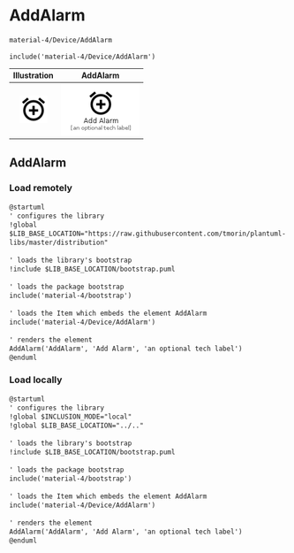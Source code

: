 # AddAlarm


```text
material-4/Device/AddAlarm
```

```text
include('material-4/Device/AddAlarm')
```



| Illustration | AddAlarm |
| :---: | :---: |
| ![illustration for Illustration](../../material-4/Device/AddAlarm.png) | ![illustration for AddAlarm](../../material-4/Device/AddAlarm.Local.png) |




## AddAlarm

### Load remotely
```plantuml
@startuml
' configures the library
!global $LIB_BASE_LOCATION="https://raw.githubusercontent.com/tmorin/plantuml-libs/master/distribution"

' loads the library's bootstrap
!include $LIB_BASE_LOCATION/bootstrap.puml

' loads the package bootstrap
include('material-4/bootstrap')

' loads the Item which embeds the element AddAlarm
include('material-4/Device/AddAlarm')

' renders the element
AddAlarm('AddAlarm', 'Add Alarm', 'an optional tech label')
@enduml
```

### Load locally
```plantuml
@startuml
' configures the library
!global $INCLUSION_MODE="local"
!global $LIB_BASE_LOCATION="../.."

' loads the library's bootstrap
!include $LIB_BASE_LOCATION/bootstrap.puml

' loads the package bootstrap
include('material-4/bootstrap')

' loads the Item which embeds the element AddAlarm
include('material-4/Device/AddAlarm')

' renders the element
AddAlarm('AddAlarm', 'Add Alarm', 'an optional tech label')
@enduml
```

